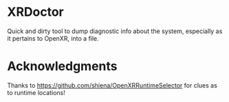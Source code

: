 # XRDoctor

Quick and dirty tool to dump diagnostic info about the system, especially as it pertains to OpenXR, into a file.

# Acknowledgments
Thanks to https://github.com/shiena/OpenXRRuntimeSelector for clues as to runtime locations!